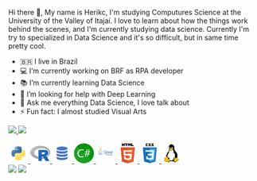 Hi there 👋, My name is Herikc, I'm studying Computures Science at the University of the Valley of Itajaí. I love to learn about how the things work behind the scenes, and I'm currently studying data science. Currently I'm try to specialized in Data Science and it's so difficult, but in same time pretty cool.

- 🇧🇷 I live in Brazil
- 💻 I’m currently working on BRF as RPA developer
- 📚 I’m currently learning Data Science
- 🤔 I’m looking for help with Deep Learning
- 💬 Ask me everything Data Science, I love talk about
- ⚡ Fun fact: I almost studied Visual Arts

<div>
  <a href="https://github.com/Herikc2">
  <img height="220em" src="https://github-readme-stats.vercel.app/api?username=Herikc2&show_icons=true&theme=dracula&include_all_commits=true&count_private=true"/>
  <img height="220em" src="https://github-readme-stats.vercel.app/api/top-langs/?username=Herikc2&layout=compact&langs_count=10&theme=dracula"/>
</div>

<div style="display: inline_block"><br>
  <img height="40" width="40" src="https://raw.githubusercontent.com/github/explore/80688e429a7d4ef2fca1e82350fe8e3517d3494d/topics/python/python.png"></code>
  <img height="40" width="40" src="https://raw.githubusercontent.com/github/explore/80688e429a7d4ef2fca1e82350fe8e3517d3494d/topics/r/r.png"></code>
  <img height="40" width="40" src="https://raw.githubusercontent.com/github/explore/80688e429a7d4ef2fca1e82350fe8e3517d3494d/topics/sql/sql.png"></code>
  <img height="40" width="40" src="https://raw.githubusercontent.com/github/explore/80688e429a7d4ef2fca1e82350fe8e3517d3494d/topics/csharp/csharp.png"></code>
  <img height="40" width="40" src="https://raw.githubusercontent.com/github/explore/80688e429a7d4ef2fca1e82350fe8e3517d3494d/topics/java/java.png"></code>
  <img height="40" width="40" src="https://raw.githubusercontent.com/github/explore/80688e429a7d4ef2fca1e82350fe8e3517d3494d/topics/html/html.png"></code>
  <img height="40" width="40" src="https://raw.githubusercontent.com/github/explore/80688e429a7d4ef2fca1e82350fe8e3517d3494d/topics/css/css.png"></code>
  <img height="40" width="40" src="https://raw.githubusercontent.com/github/explore/80688e429a7d4ef2fca1e82350fe8e3517d3494d/topics/linux/linux.png"></code>
</div>

<div> 
  <a href = "mailto:herikcbrecher@outlook.com.br"><img src="https://img.shields.io/badge/-Outlook-%23333?style=for-the-badge&logo=gmail&logoColor=white" target="_blank"></a>
  <a href="https://www.linkedin.com/in/herikc-brecher/?locale=en_US" target="_blank"><img src="https://img.shields.io/badge/-LinkedIn-%230077B5?style=for-the-badge&logo=linkedin&logoColor=white" target="_blank"></a> 
</div>
